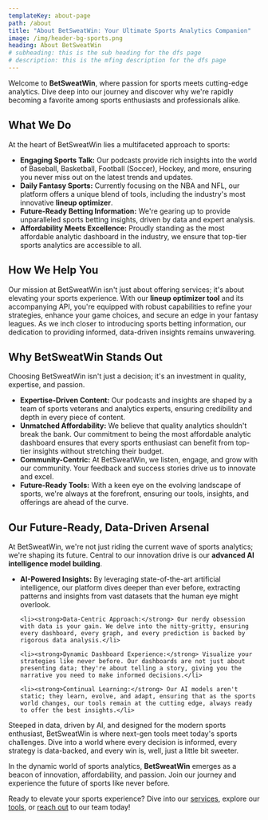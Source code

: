```yaml
---
templateKey: about-page
path: /about
title: "About BetSweatWin: Your Ultimate Sports Analytics Companion"
image: /img/header-bg-sports.png
heading: About BetSweatWin
# subheading: this is the sub heading for the dfs page
# description: this is the mfing description for the dfs page
---
```

<p>Welcome to <strong>BetSweatWin</strong>, where passion for sports meets cutting-edge analytics. Dive deep into our journey and discover why we're rapidly becoming a favorite among sports enthusiasts and professionals alike.</p>

<h2>What We Do</h2>
<p>At the heart of BetSweatWin lies a multifaceted approach to sports:</p>
<ul>
    <li><strong>Engaging Sports Talk:</strong> Our podcasts provide rich insights into the world of Baseball, Basketball, Football (Soccer), Hockey, and more, ensuring you never miss out on the latest trends and updates.</li>
    <li><strong>Daily Fantasy Sports:</strong> Currently focusing on the NBA and NFL, our platform offers a unique blend of tools, including the industry's most innovative <strong>lineup optimizer</strong>.</li>
    <li><strong>Future-Ready Betting Information:</strong> We're gearing up to provide unparalleled sports betting insights, driven by data and expert analysis.</li>
    <li><strong>Affordability Meets Excellence:</strong> Proudly standing as the most affordable analytic dashboard in the industry, we ensure that top-tier sports analytics are accessible to all.</li>
</ul>

<h2>How We Help You</h2>
<p>Our mission at BetSweatWin isn't just about offering services; it's about elevating your sports experience. With our <strong>lineup optimizer tool</strong> and its accompanying API, you're equipped with robust capabilities to refine your strategies, enhance your game choices, and secure an edge in your fantasy leagues. As we inch closer to introducing sports betting information, our dedication to providing informed, data-driven insights remains unwavering.</p>

<h2>Why BetSweatWin Stands Out</h2>
<p>Choosing BetSweatWin isn't just a decision; it's an investment in quality, expertise, and passion.</p>
<ul>
    <li><strong>Expertise-Driven Content:</strong> Our podcasts and insights are shaped by a team of sports veterans and analytics experts, ensuring credibility and depth in every piece of content.</li>
    <li><strong>Unmatched Affordability:</strong> We believe that quality analytics shouldn't break the bank. Our commitment to being the most affordable analytic dashboard ensures that every sports enthusiast can benefit from top-tier insights without stretching their budget.</li>
    <li><strong>Community-Centric:</strong> At BetSweatWin, we listen, engage, and grow with our community. Your feedback and success stories drive us to innovate and excel.</li>
    <li><strong>Future-Ready Tools:</strong> With a keen eye on the evolving landscape of sports, we're always at the forefront, ensuring our tools, insights, and offerings are ahead of the curve.</li>
</ul>



<h2>Our Future-Ready, Data-Driven Arsenal</h2>
<p>At BetSweatWin, we're not just riding the current wave of sports analytics; we're shaping its future. Central to our innovation drive is our <strong>advanced AI intelligence model building</strong>.</p>

<ul>
    <li><strong>AI-Powered Insights:</strong> By leveraging state-of-the-art artificial intelligence, our platform dives deeper than ever before, extracting patterns and insights from vast datasets that the human eye might overlook.</li>
    
    <li><strong>Data-Centric Approach:</strong> Our nerdy obsession with data is your gain. We delve into the nitty-gritty, ensuring every dashboard, every graph, and every prediction is backed by rigorous data analysis.</li>
    
    <li><strong>Dynamic Dashboard Experience:</strong> Visualize your strategies like never before. Our dashboards are not just about presenting data; they're about telling a story, giving you the narrative you need to make informed decisions.</li>
    
    <li><strong>Continual Learning:</strong> Our AI models aren't static; they learn, evolve, and adapt, ensuring that as the sports world changes, our tools remain at the cutting edge, always ready to offer the best insights.</li>
</ul>

<p>Steeped in data, driven by AI, and designed for the modern sports enthusiast, BetSweatWin is where next-gen tools meet today's sports challenges. Dive into a world where every decision is informed, every strategy is data-backed, and every win is, well, just a little bit sweeter.</p>

<p>In the dynamic world of sports analytics, <strong>BetSweatWin</strong> emerges as a beacon of innovation, affordability, and passion. Join our journey and experience the future of sports like never before.</p>

<footer>Ready to elevate your sports experience? Dive into our <a href="/services">services</a>, explore our <a href="/tools">tools</a>, or <a href="/contact">reach out</a> to our team today!</footer>